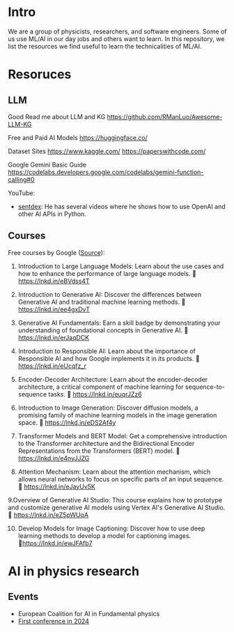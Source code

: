 # Intro

We are a group of physicists, researchers, and software engineers. Some of us use ML/AI in our day jobs and others want to learn. In this repository, we list the resources we find useful to learn the technicalities of ML/AI.

# Resoruces
## LLM
Good Read me about LLM and KG
https://github.com/RManLuo/Awesome-LLM-KG

Free and Paid AI Models
https://huggingface.co/

Dataset Sites
https://www.kaggle.com/
https://paperswithcode.com/

Google Gemini Basic Guide
https://codelabs.developers.google.com/codelabs/gemini-function-calling#0

YouTube:
-  [sentdex](https://www.youtube.com/@sentdex/videos): He has several videos where he shows how to use OpenAI and other AI APIs in Python.

## Courses
Free courses by Google ([Source](https://www.linkedin.com/posts/paul-storm-560360254_ai-digitaltransformation-technology-activity-7175174044516761601-JZYx?utm_source=share&utm_medium=member_desktop)):
1. Introduction to Large Language Models: Learn about the use cases and how to enhance the performance of large language models.
🔗 https://lnkd.in/eBVdss4T

2. Introduction to Generative AI: Discover the differences between Generative AI and traditional machine learning methods.
🔗 https://lnkd.in/ee4gxDvT

3. Generative AI Fundamentals: Earn a skill badge by demonstrating your understanding of foundational concepts in Generative AI.
🔗 https://lnkd.in/erJaqDCK

4. Introduction to Responsible AI: Learn about the importance of Responsible AI and how Google implements it in its products.
🔗 https://lnkd.in/eUcqfz_r

5. Encoder-Decoder Architecture: Learn about the encoder-decoder architecture, a critical component of machine learning for sequence-to-sequence tasks.
🔗 https://lnkd.in/euqrJZz6

6. Introduction to Image Generation: Discover diffusion models, a promising family of machine learning models in the image generation space.
🔗 https://lnkd.in/eDS2Af4y

7. Transformer Models and BERT Model: Get a comprehensive introduction to the Transformer architecture and the Bidirectional Encoder Representations from the Transformers (BERT) model.
🔗 https://lnkd.in/e4nyJJZG

8. Attention Mechanism: Learn about the attention mechanism, which allows neural networks to focus on specific parts of an input sequence.
🔗 https://lnkd.in/eJayUv5K

9.Overview of Generative AI Studio:
This course explains how to prototype and customize generative AI models using Vertex AI's Generative AI Studio.
🔗 https://lnkd.in/eZ5pWUqA

10. Develop Models for Image Captioning:
Discover how to use deep learning methods to develop a model for captioning images.
🔗https://lnkd.in/ewJFAfb7

# AI in physics research
## Events
-  European Coalition for AI in Fundamental physics
  - [First conference in 2024](https://indico.nikhef.nl/event/4875/) 

